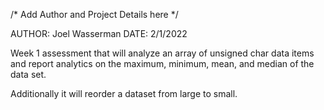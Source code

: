 /* Add Author and Project Details here */

AUTHOR: Joel Wasserman
DATE: 2/1/2022

Week 1 assessment that will analyze an array of unsigned char data items and report analytics on the maximum, minimum, mean, and median of the data set.

Additionally it will reorder a dataset from large to small.



